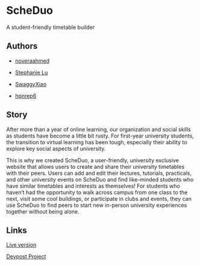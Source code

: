 # ScheDuo
A student-friendly timetable builder

## Authors
- [noveraahmed](https://github.com/noveraahmed)

- [Stephanie Lu](https://github.com/stephanieyflu)

- [SwaggyXiao](https://github.com/SwaggyXiao)

- [hpnrep6](https://github.com/hpnrep6)

## Story
After more than a year of online learning, our organization and social skills as students have become a little bit rusty. For first-year university students, the transition to virtual learning has been tough, especially their ability to explore key social aspects of university.

This is why we created ScheDuo, a user-friendly, university exclusive website that allows users to create and share their university timetables with their peers. Users can add and edit their lectures, tutorials, practicals, and other university events on ScheDuo and find like-minded students who have similar timetables and interests as themselves! For students who haven’t had the opportunity to walk across campus from one class to the next, visit some cool buildings, or participate in clubs and events, they can use ScheDuo to find peers to start new in-person university experiences together without being alone.

## Links
[Live version](https://tranquil-badlands-29747.herokuapp.com/index.html)

[Devpost Project](placeholder.com)

